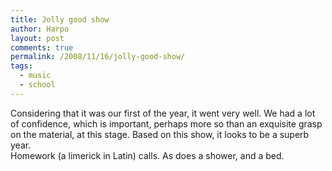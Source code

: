 ```yaml
---
title: Jolly good show
author: Harpo
layout: post
comments: true
permalink: /2008/11/16/jolly-good-show/
tags:
  - music
  - school
---
```

Considering that it was our first of the year, it went very well. We had a lot of confidence, which is important, perhaps more so than an exquisite grasp on the material, at this stage. Based on this show, it looks to be a superb year.  
Homework (a limerick in Latin) calls. As does a shower, and a bed.